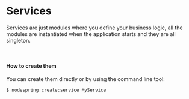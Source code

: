 # Services

Services are just modules where you define your business logic, all the modules are instantiated when the application starts and they are all singleton.


<br/>


#### How to create them
 You can create them directly or by using the command line tool:
```bash
$ nodespring create:service MyService
```
